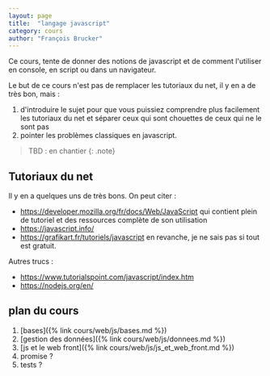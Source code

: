 ```yaml
---
layout: page
title:  "langage javascript"
category: cours
author: "François Brucker"
---
```


Ce cours, tente de donner des notions de javascript et de comment l'utiliser en console, en script ou dans un navigateur.

Le but de ce cours n'est pas de remplacer les tutoriaux du net, il y en a de très bon, mais :
1. d'introduire le sujet pour que vous puissiez comprendre  plus facilement les tutoriaux du net et séparer ceux qui sont chouettes de ceux qui ne le sont pas
2. pointer les problèmes classiques en javascript.

> TBD : en chantier
{: .note}

## Tutoriaux du net


Il y en a quelques uns de très bons. On peut citer : 

* <https://developer.mozilla.org/fr/docs/Web/JavaScript> qui contient plein de tutoriel et des ressources complète de son utilisation
* <https://javascript.info/>
* <https://grafikart.fr/tutoriels/javascript> en revanche, je ne sais pas si tout est gratuit.

Autres trucs : 
* <https://www.tutorialspoint.com/javascript/index.htm>
* <https://nodejs.org/en/>


## plan du cours

1. [bases]({% link cours/web/js/bases.md %})
2. [gestion des données]({% link cours/web/js/donnees.md %})
3. [js et le web front]({% link cours/web/js/js_et_web_front.md %})
4. promise ?
5. tests ?
